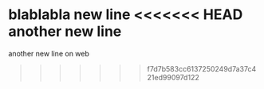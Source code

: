 blablabla
new line
<<<<<<< HEAD
another new line
=======
another new line on web
>>>>>>> f7d7b583cc6137250249d7a37c421ed99097d122
